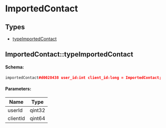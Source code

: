 # ImportedContact

## Types

* [typeImportedContact](#importedcontacttypeimportedcontact)

## ImportedContact::typeImportedContact

#### Schema:

```c++
importedContact#d0028438 user_id:int client_id:long = ImportedContact;
```

#### Parameters:

|Name|Type|
|----|----|
|userId|qint32|
|clientId|qint64|


